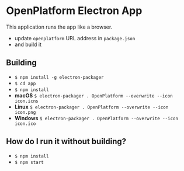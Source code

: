 # OpenPlatform Electron App

This application runs the app like a browser.

- update `openplatform` URL address in `package.json`
- and build it

## Building

- `$ npm install -g electron-packager`
- `$ cd app`
- `$ npm install`
- __macOS__ `$ electron-packager . OpenPlatform --overwrite --icon icon.icns`
- __Linux__ `$ electron-packager . OpenPlatform --overwrite --icon icon.png`
- __Windows__ `$ electron-packager . OpenPlatform --overwrite --icon icon.ico`

## How do I run it without building?

- `$ npm install`
- `$ npm start`
